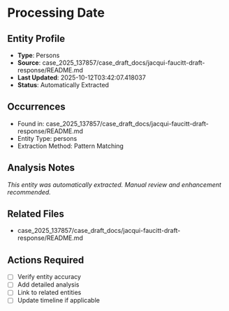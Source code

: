 # Processing Date

## Entity Profile
- **Type**: Persons
- **Source**: case_2025_137857/case_draft_docs/jacqui-faucitt-draft-response/README.md
- **Last Updated**: 2025-10-12T03:42:07.418037
- **Status**: Automatically Extracted

## Occurrences
- Found in: case_2025_137857/case_draft_docs/jacqui-faucitt-draft-response/README.md
- Entity Type: persons
- Extraction Method: Pattern Matching

## Analysis Notes
*This entity was automatically extracted. Manual review and enhancement recommended.*

## Related Files
- case_2025_137857/case_draft_docs/jacqui-faucitt-draft-response/README.md

## Actions Required
- [ ] Verify entity accuracy
- [ ] Add detailed analysis
- [ ] Link to related entities
- [ ] Update timeline if applicable
